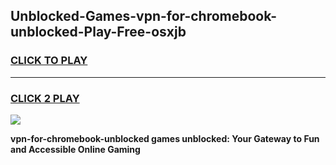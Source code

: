 
## Unblocked-Games-vpn-for-chromebook-unblocked-Play-Free-osxjb
<h3>
<a href="https://premium76.site?title=vpn-for-chromebook-unblocked&ref=12A">CLICK TO PLAY</a></h3>
<hr>

<h3>
<a href="https://premium76.site?title=vpn-for-chromebook-unblocked&ref=12A">CLICK 2 PLAY</a>
  
</h3>

<a href="https://premium76.site?title=vpn-for-chromebook-unblocked&ref=12A"><img src="https://clearcache.store/games.png"></a>


**vpn-for-chromebook-unblocked games unblocked: Your Gateway to Fun and Accessible Online Gaming**
